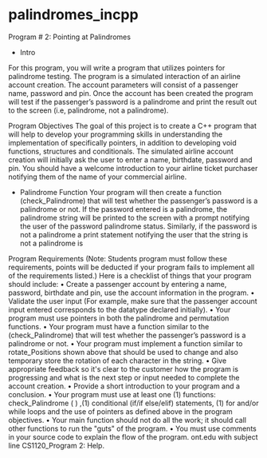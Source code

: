 # palindromes_incpp
Program # 2: Pointing at Palindromes

- Intro

For this program, you will write a program that utilizes pointers for palindrome
testing. The program is a simulated interaction of an airline account creation. The
account parameters will consist of a passenger name, password and pin. Once the
account has been created the program will test if the passenger’s password is a
palindrome and print the result out to the screen (i.e, palindrome, not a palindrome).

Program Objectives
The goal of this project is to create a C++ program that will help to develop your
programming skills in understanding the implementation of specifically pointers, in
addition to developing void functions, structures and conditionals. The simulated airline
account creation will initially ask the user to enter a name, birthdate, password and pin.
You should have a welcome introduction to your airline ticket purchaser notifying them
of the name of your commercial airline.

- Palindrome Function
Your program will then create a function (check_Palindrome) that will test whether
the passenger’s password is a palindrome or not. If the password entered is a
palindrome, the palindrome string will be printed to the screen with a prompt notifying
the user of the password palindrome status. Similarly, if the password is not a
palindrome a print statement notifying the user that the string is not a palindrome is

Program Requirements (Note: Students program must follow these requirements,
points will be deducted if your program fails to implement all of the requirements listed.)
Here is a checklist of things that your program should include:
• Create a passenger account by entering a name, password, birthdate and pin,
use the account information in the program.
• Validate the user input (For example, make sure that the passenger account
input entered corresponds to the datatype declared initially).
• Your program must use pointers in both the palindrome and permutation
functions.
• Your program must have a function similar to the (check_Palindrome) that
will test whether the passenger’s password is a palindrome or not.
• Your program must implement a function similar to rotate_Positions shown
above that should be used to change and also temporary store the rotation of
each character in the string.
• Give appropriate feedback so it's clear to the customer how the program is
progressing and what is the next step or input needed to complete the account
creation.
• Provide a short introduction to your program and a conclusion.
• Your program must use at least one (1) functions: check_Palindrome ( )
,(1) conditional (if/if else/elif) statements, (1) for and/or while loops and the
use of pointers as defined above in the program objectives.
• Your main function should not do all the work; it should call other functions to
run the "guts" of the program.
• You must use comments in your source code to explain the flow of the
program.
ont.edu with subject line CS1120_Program 2: Help.
